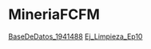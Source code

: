 # MineriaFCFM
[BaseDeDatos_1941488](https://github.com/OpheliaVlzqz/MineriaDatos/blob/main/BasesDeDatos.pdf)
[Ej_Limpieza_Ep10](https://github.com/OpheliaVlzqz/MineriaDatos/blob/main/Ej_Limpieza_Equipo10.ipynb)
